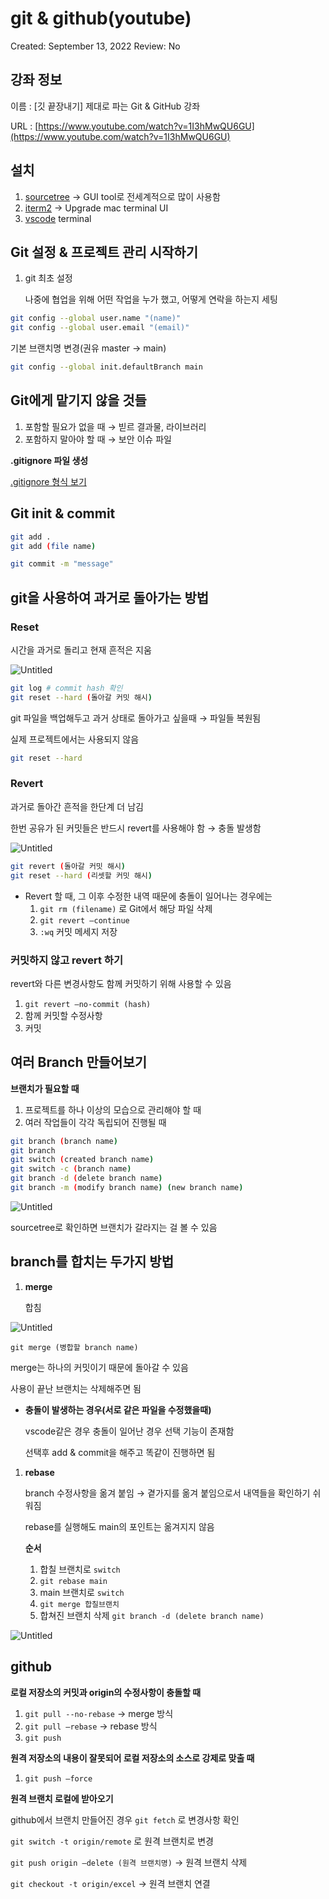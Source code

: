 # git & github(youtube)

Created: September 13, 2022
Review: No

## 강좌 정보

이름 : [깃 끝장내기] 제대로 파는 Git & GitHub 강좌

URL : [https://www.youtube.com/watch?v=1I3hMwQU6GU](https://www.youtube.com/watch?v=1I3hMwQU6GU)

## 설치

1. [sourcetree](https://www.sourcetreeapp.com/) → GUI tool로 전세계적으로 많이 사용함
2. [iterm2](https://iterm2.com/) → Upgrade mac terminal UI
3. [vscode](https://code.visualstudio.com/) terminal

## Git 설정 & 프로젝트 관리 시작하기

1. git 최초 설정
    
    나중에 협업을 위해 어떤 작업을 누가 했고, 어떻게 연락을 하는지 세팅
    

```bash
git config --global user.name "(name)"
git config --global user.email "(email)"
```

기본 브랜치명 변경(권유 master → main)

```bash
git config --global init.defaultBranch main
```

## Git에게 맡기지 않을 것들

1. 포함할 필요가 없을 때 → 빋르 결과물, 라이브러리
2. 포함하지 말아야 할 때 → 보안 이슈 파일 

**.gitignore 파일 생성**

[.gitignore 형식 보기](https://dkswnkk.tistory.com/575)

## Git init & commit

```bash
git add .
git add (file name)

git commit -m "message"
```

## git을 사용하여 과거로 돌아가는 방법

### Reset

시간을 과거로 돌리고 현재 흔적은 지움

![Untitled](git%20&%20github(youtube)%20674d0aa0cdbc46fabac61a3fba640c7b/Untitled.png)

```bash
git log # commit hash 확인
git reset --hard (돌아갈 커밋 해시)
```

git 파일을 백업해두고 과거 상태로 돌아가고 싶을때 → 파일들 복원됨

실제 프로젝트에서는 사용되지 않음

```bash
git reset --hard
```

### Revert

과거로 돌아간 흔적을 한단계 더 남김

한번 공유가 된 커밋들은 반드시 revert를 사용해야 함 → 충돌 발생함

![Untitled](git%20&%20github(youtube)%20674d0aa0cdbc46fabac61a3fba640c7b/Untitled%201.png)

```bash
git revert (돌아갈 커밋 해시)
git reset --hard (리셋할 커밋 해시)
```

- Revert 할 때, 그 이후 수정한 내역 때문에 충돌이 일어나는 경우에는
    1. `git rm (filename)` 로 Git에서 해당 파일 삭제
    2. `git revert —continue`
    3. `:wq` 커밋 메세지 저장
    

### 커밋하지 않고 revert 하기

revert와 다른 변경사항도 함께 커밋하기 위해 사용할 수 있음

1. `git revert —no-commit (hash)` 
2. 함께 커밋할 수정사항
3. 커밋 

## 여러 Branch 만들어보기

**브랜치가 필요할 때**

1. 프로젝트를 하나 이상의 모습으로 관리해야 할 때
2. 여러 작업들이 각각 독립되어 진행될 때

```bash
git branch (branch name)
git branch
git switch (created branch name)
git switch -c (branch name)
git branch -d (delete branch name)
git branch -m (modify branch name) (new branch name)
```

![Untitled](git%20&%20github(youtube)%20674d0aa0cdbc46fabac61a3fba640c7b/Untitled%202.png)

sourcetree로 확인하면 브랜치가 갈라지는 걸 볼 수 있음

## branch를 합치는 두가지 방법

1. **merge**
    
    합침
    

![Untitled](git%20&%20github(youtube)%20674d0aa0cdbc46fabac61a3fba640c7b/Untitled%203.png)

`git merge (병합할 branch name)`

merge는 하나의 커밋이기 때문에 돌아갈 수 있음

사용이 끝난 브랜치는 삭제해주면 됨

- **충돌이 발생하는 경우(서로 같은 파일을 수정했을때)**
    
    vscode같은 경우 충돌이 일어난 경우 선택 기능이 존재함
    
    선택후 add & commit을 해주고 똑같이 진행하면 됨
    
1. **rebase**
    
    branch 수정사항을 옮겨 붙임 → 곁가지를 옮겨 붙임으로서 내역들을 확인하기 쉬워짐
    
    rebase를 실행해도 main의 포인트는 옮겨지지 않음
    
    **순서**
    
    1. 합칠 브랜치로 `switch`
    2. `git rebase main`
    3. main 브랜치로 `switch`
    4. `git merge 합칠브랜치`
    5. 합쳐진 브랜치 삭제 `git branch -d (delete branch name)`

![Untitled](git%20&%20github(youtube)%20674d0aa0cdbc46fabac61a3fba640c7b/Untitled%204.png)

## github

**로컬 저장소의 커밋과 origin의 수정사항이 충돌할 때**

1. `git pull --no-rebase` → merge 방식
2. `git pull —rebase` → rebase 방식 
3. `git push`

**원격 저장소의 내용이 잘못되어 로컬 저장소의 소스로 강제로 맞출 때**

1. `git push —force`

**원격 브랜치 로컬에 받아오기**

github에서 브랜치 만들어진 경우 `git fetch` 로 변경사항 확인

`git switch -t origin/remote` 로 원격 브랜치로 변경

`git push origin —delete (원격 브랜치명)` → 원격 브랜치 삭제   

`git checkout -t origin/excel` -> 원격 브랜치 연결  

